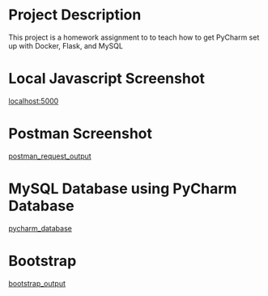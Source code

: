 # Project Description
This project is a homework assignment to to teach how to get PyCharm set up with Docker, Flask, and MySQL

# Local Javascript Screenshot
[localhost:5000](screenshots/localhost.PNG)

# Postman Screenshot
[postman_request_output](screenshots/postman.PNG)

# MySQL Database using PyCharm Database
[pycharm_database](screenshots/PyCharm_Database.PNG)

# Bootstrap
[bootstrap_output](screenshots/bootstrap.PNG)